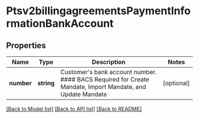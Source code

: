 # Ptsv2billingagreementsPaymentInformationBankAccount

## Properties
Name | Type | Description | Notes
------------ | ------------- | ------------- | -------------
**number** | **string** | Customer&#39;s bank account number. #### BACS Required for Create Mandate, Import Mandate, and Update Mandate | [optional] 

[[Back to Model list]](../README.md#documentation-for-models) [[Back to API list]](../README.md#documentation-for-api-endpoints) [[Back to README]](../README.md)



